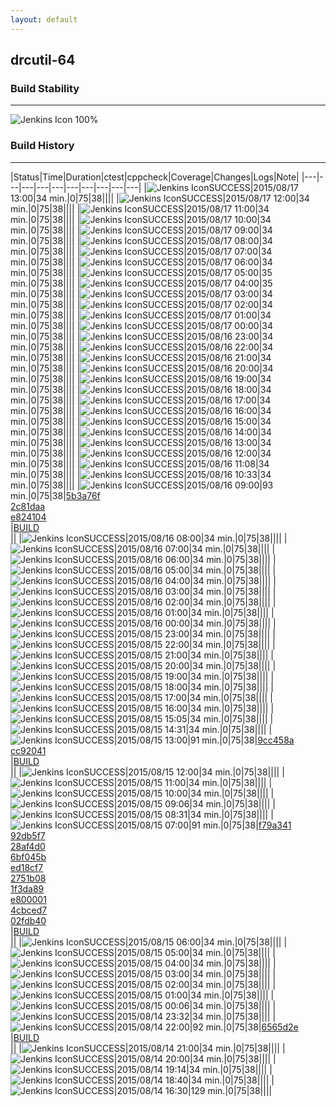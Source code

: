 ```yaml
---
layout: default
---
```

## drcutil-64
### Build Stability
___
![Jenkins Icon](http://jenkinshrg.github.io/images/48x48/health-80plus.png)
100%
  
### Build History
___
|Status|Time|Duration|<span class='badge'>ctest</span>|<span class='badge'>cppcheck</span>|Coverage|Changes|Logs|Note|
|---|---|---|---|---|---|---|---|---|---|
|![Jenkins Icon](http://jenkinshrg.github.io/images/24x24/blue.png)SUCCESS|2015/08/17 13:00|34 min.|0|75|38||||
|![Jenkins Icon](http://jenkinshrg.github.io/images/24x24/blue.png)SUCCESS|2015/08/17 12:00|34 min.|0|75|38||||
|![Jenkins Icon](http://jenkinshrg.github.io/images/24x24/blue.png)SUCCESS|2015/08/17 11:00|34 min.|0|75|38||||
|![Jenkins Icon](http://jenkinshrg.github.io/images/24x24/blue.png)SUCCESS|2015/08/17 10:00|34 min.|0|75|38||||
|![Jenkins Icon](http://jenkinshrg.github.io/images/24x24/blue.png)SUCCESS|2015/08/17 09:00|34 min.|0|75|38||||
|![Jenkins Icon](http://jenkinshrg.github.io/images/24x24/blue.png)SUCCESS|2015/08/17 08:00|34 min.|0|75|38||||
|![Jenkins Icon](http://jenkinshrg.github.io/images/24x24/blue.png)SUCCESS|2015/08/17 07:00|34 min.|0|75|38||||
|![Jenkins Icon](http://jenkinshrg.github.io/images/24x24/blue.png)SUCCESS|2015/08/17 06:00|34 min.|0|75|38||||
|![Jenkins Icon](http://jenkinshrg.github.io/images/24x24/blue.png)SUCCESS|2015/08/17 05:00|35 min.|0|75|38||||
|![Jenkins Icon](http://jenkinshrg.github.io/images/24x24/blue.png)SUCCESS|2015/08/17 04:00|35 min.|0|75|38||||
|![Jenkins Icon](http://jenkinshrg.github.io/images/24x24/blue.png)SUCCESS|2015/08/17 03:00|34 min.|0|75|38||||
|![Jenkins Icon](http://jenkinshrg.github.io/images/24x24/blue.png)SUCCESS|2015/08/17 02:00|34 min.|0|75|38||||
|![Jenkins Icon](http://jenkinshrg.github.io/images/24x24/blue.png)SUCCESS|2015/08/17 01:00|34 min.|0|75|38||||
|![Jenkins Icon](http://jenkinshrg.github.io/images/24x24/blue.png)SUCCESS|2015/08/17 00:00|34 min.|0|75|38||||
|![Jenkins Icon](http://jenkinshrg.github.io/images/24x24/blue.png)SUCCESS|2015/08/16 23:00|34 min.|0|75|38||||
|![Jenkins Icon](http://jenkinshrg.github.io/images/24x24/blue.png)SUCCESS|2015/08/16 22:00|34 min.|0|75|38||||
|![Jenkins Icon](http://jenkinshrg.github.io/images/24x24/blue.png)SUCCESS|2015/08/16 21:00|34 min.|0|75|38||||
|![Jenkins Icon](http://jenkinshrg.github.io/images/24x24/blue.png)SUCCESS|2015/08/16 20:00|34 min.|0|75|38||||
|![Jenkins Icon](http://jenkinshrg.github.io/images/24x24/blue.png)SUCCESS|2015/08/16 19:00|34 min.|0|75|38||||
|![Jenkins Icon](http://jenkinshrg.github.io/images/24x24/blue.png)SUCCESS|2015/08/16 18:00|34 min.|0|75|38||||
|![Jenkins Icon](http://jenkinshrg.github.io/images/24x24/blue.png)SUCCESS|2015/08/16 17:00|34 min.|0|75|38||||
|![Jenkins Icon](http://jenkinshrg.github.io/images/24x24/blue.png)SUCCESS|2015/08/16 16:00|34 min.|0|75|38||||
|![Jenkins Icon](http://jenkinshrg.github.io/images/24x24/blue.png)SUCCESS|2015/08/16 15:00|34 min.|0|75|38||||
|![Jenkins Icon](http://jenkinshrg.github.io/images/24x24/blue.png)SUCCESS|2015/08/16 14:00|34 min.|0|75|38||||
|![Jenkins Icon](http://jenkinshrg.github.io/images/24x24/blue.png)SUCCESS|2015/08/16 13:00|34 min.|0|75|38||||
|![Jenkins Icon](http://jenkinshrg.github.io/images/24x24/blue.png)SUCCESS|2015/08/16 12:00|34 min.|0|75|38||||
|![Jenkins Icon](http://jenkinshrg.github.io/images/24x24/blue.png)SUCCESS|2015/08/16 11:08|34 min.|0|75|38||||
|![Jenkins Icon](http://jenkinshrg.github.io/images/24x24/blue.png)SUCCESS|2015/08/16 10:33|34 min.|0|75|38||||
|![Jenkins Icon](http://jenkinshrg.github.io/images/24x24/blue.png)SUCCESS|2015/08/16 09:00|93 min.|0|75|38|[5b3a76f](https://github.com/fkanehiro/hrpsys-base/commit/5b3a76fa3e50255108e537b08d4820311fe69d3f)<br>[2c81daa](https://github.com/fkanehiro/hrpsys-base/commit/2c81daa58c2846abd32839c37f88c9906bb24e38)<br>[e824104](https://github.com/fkanehiro/hrpsys-base/commit/e82410413ebd0f3a1d3d5a70f28b5fdf5449ca10)<br>|[BUILD](https://drive.google.com/file/d/0B54sHwaxmuM4MzJneUJFWTl0eXc/view?usp=drivesdk)<br>||
|![Jenkins Icon](http://jenkinshrg.github.io/images/24x24/blue.png)SUCCESS|2015/08/16 08:00|34 min.|0|75|38||||
|![Jenkins Icon](http://jenkinshrg.github.io/images/24x24/blue.png)SUCCESS|2015/08/16 07:00|34 min.|0|75|38||||
|![Jenkins Icon](http://jenkinshrg.github.io/images/24x24/blue.png)SUCCESS|2015/08/16 06:00|34 min.|0|75|38||||
|![Jenkins Icon](http://jenkinshrg.github.io/images/24x24/blue.png)SUCCESS|2015/08/16 05:00|34 min.|0|75|38||||
|![Jenkins Icon](http://jenkinshrg.github.io/images/24x24/blue.png)SUCCESS|2015/08/16 04:00|34 min.|0|75|38||||
|![Jenkins Icon](http://jenkinshrg.github.io/images/24x24/blue.png)SUCCESS|2015/08/16 03:00|34 min.|0|75|38||||
|![Jenkins Icon](http://jenkinshrg.github.io/images/24x24/blue.png)SUCCESS|2015/08/16 02:00|34 min.|0|75|38||||
|![Jenkins Icon](http://jenkinshrg.github.io/images/24x24/blue.png)SUCCESS|2015/08/16 01:00|34 min.|0|75|38||||
|![Jenkins Icon](http://jenkinshrg.github.io/images/24x24/blue.png)SUCCESS|2015/08/16 00:00|34 min.|0|75|38||||
|![Jenkins Icon](http://jenkinshrg.github.io/images/24x24/blue.png)SUCCESS|2015/08/15 23:00|34 min.|0|75|38||||
|![Jenkins Icon](http://jenkinshrg.github.io/images/24x24/blue.png)SUCCESS|2015/08/15 22:00|34 min.|0|75|38||||
|![Jenkins Icon](http://jenkinshrg.github.io/images/24x24/blue.png)SUCCESS|2015/08/15 21:00|34 min.|0|75|38||||
|![Jenkins Icon](http://jenkinshrg.github.io/images/24x24/blue.png)SUCCESS|2015/08/15 20:00|34 min.|0|75|38||||
|![Jenkins Icon](http://jenkinshrg.github.io/images/24x24/blue.png)SUCCESS|2015/08/15 19:00|34 min.|0|75|38||||
|![Jenkins Icon](http://jenkinshrg.github.io/images/24x24/blue.png)SUCCESS|2015/08/15 18:00|34 min.|0|75|38||||
|![Jenkins Icon](http://jenkinshrg.github.io/images/24x24/blue.png)SUCCESS|2015/08/15 17:00|34 min.|0|75|38||||
|![Jenkins Icon](http://jenkinshrg.github.io/images/24x24/blue.png)SUCCESS|2015/08/15 16:00|34 min.|0|75|38||||
|![Jenkins Icon](http://jenkinshrg.github.io/images/24x24/blue.png)SUCCESS|2015/08/15 15:05|34 min.|0|75|38||||
|![Jenkins Icon](http://jenkinshrg.github.io/images/24x24/blue.png)SUCCESS|2015/08/15 14:31|34 min.|0|75|38||||
|![Jenkins Icon](http://jenkinshrg.github.io/images/24x24/blue.png)SUCCESS|2015/08/15 13:00|91 min.|0|75|38|[9cc458a](https://github.com/fkanehiro/hrpsys-base/commit/9cc458a0c072d04f0bd31085e28af3f16ce85352)<br>[cc92041](https://github.com/fkanehiro/hrpsys-base/commit/cc92041e9a5e077585b3e7ba14b736eeef68ba75)<br>|[BUILD](https://drive.google.com/file/d/0B54sHwaxmuM4dHdxcEJ4MldUQlE/view?usp=drivesdk)<br>||
|![Jenkins Icon](http://jenkinshrg.github.io/images/24x24/blue.png)SUCCESS|2015/08/15 12:00|34 min.|0|75|38||||
|![Jenkins Icon](http://jenkinshrg.github.io/images/24x24/blue.png)SUCCESS|2015/08/15 11:00|34 min.|0|75|38||||
|![Jenkins Icon](http://jenkinshrg.github.io/images/24x24/blue.png)SUCCESS|2015/08/15 10:00|34 min.|0|75|38||||
|![Jenkins Icon](http://jenkinshrg.github.io/images/24x24/blue.png)SUCCESS|2015/08/15 09:06|34 min.|0|75|38||||
|![Jenkins Icon](http://jenkinshrg.github.io/images/24x24/blue.png)SUCCESS|2015/08/15 08:31|34 min.|0|75|38||||
|![Jenkins Icon](http://jenkinshrg.github.io/images/24x24/blue.png)SUCCESS|2015/08/15 07:00|91 min.|0|75|38|[f79a341](https://github.com/fkanehiro/hrpsys-base/commit/f79a341133527780e4cc9e22358e127cb89a211c)<br>[92db5f7](https://github.com/fkanehiro/hrpsys-base/commit/92db5f7f723fd1c6bbf2bcb2751fcc0861e1b5b4)<br>[28af4d0](https://github.com/fkanehiro/hrpsys-base/commit/28af4d0efa4fd783f916787a06b74815e55f784f)<br>[6bf045b](https://github.com/fkanehiro/hrpsys-base/commit/6bf045b86805c48410819b1191614d5ef350be9e)<br>[ed18cf7](https://github.com/fkanehiro/hrpsys-base/commit/ed18cf7c27d5cdff70aea8c960cef9f41d7d4345)<br>[2751b08](https://github.com/fkanehiro/hrpsys-base/commit/2751b08bdcbe3829f09d3f3fa0c4f6fd2adeec1f)<br>[1f3da89](https://github.com/fkanehiro/hrpsys-base/commit/1f3da892ed66ca2798081e45a18cef8df2295381)<br>[e800001](https://github.com/fkanehiro/hrpsys-base/commit/e800001669bc1af4ed83a420f52d2d7d31fb5e3b)<br>[4cbced7](https://github.com/fkanehiro/hrpsys-base/commit/4cbced785155982ed8fb48c3fe2d9f7877e167ae)<br>[02fdb40](https://github.com/fkanehiro/hrpsys-base/commit/02fdb40d1e2384d167995388a0ff00939e383a5e)<br>|[BUILD](https://drive.google.com/file/d/0B54sHwaxmuM4cVF3a3E5TERBcDQ/view?usp=drivesdk)<br>||
|![Jenkins Icon](http://jenkinshrg.github.io/images/24x24/blue.png)SUCCESS|2015/08/15 06:00|34 min.|0|75|38||||
|![Jenkins Icon](http://jenkinshrg.github.io/images/24x24/blue.png)SUCCESS|2015/08/15 05:00|34 min.|0|75|38||||
|![Jenkins Icon](http://jenkinshrg.github.io/images/24x24/blue.png)SUCCESS|2015/08/15 04:00|34 min.|0|75|38||||
|![Jenkins Icon](http://jenkinshrg.github.io/images/24x24/blue.png)SUCCESS|2015/08/15 03:00|34 min.|0|75|38||||
|![Jenkins Icon](http://jenkinshrg.github.io/images/24x24/blue.png)SUCCESS|2015/08/15 02:00|34 min.|0|75|38||||
|![Jenkins Icon](http://jenkinshrg.github.io/images/24x24/blue.png)SUCCESS|2015/08/15 01:00|34 min.|0|75|38||||
|![Jenkins Icon](http://jenkinshrg.github.io/images/24x24/blue.png)SUCCESS|2015/08/15 00:06|34 min.|0|75|38||||
|![Jenkins Icon](http://jenkinshrg.github.io/images/24x24/blue.png)SUCCESS|2015/08/14 23:32|34 min.|0|75|38||||
|![Jenkins Icon](http://jenkinshrg.github.io/images/24x24/blue.png)SUCCESS|2015/08/14 22:00|92 min.|0|75|38|[6565d2e](https://github.com/jrl-umi3218/hmc2/commit/6565d2ed2a678b70d660207da8eb97059825efad)<br>|[BUILD](https://drive.google.com/file/d/0B54sHwaxmuM4bDI1SDhYQTV2WjQ/view?usp=drivesdk)<br>||
|![Jenkins Icon](http://jenkinshrg.github.io/images/24x24/blue.png)SUCCESS|2015/08/14 21:00|34 min.|0|75|38||||
|![Jenkins Icon](http://jenkinshrg.github.io/images/24x24/blue.png)SUCCESS|2015/08/14 20:00|34 min.|0|75|38||||
|![Jenkins Icon](http://jenkinshrg.github.io/images/24x24/blue.png)SUCCESS|2015/08/14 19:14|34 min.|0|75|38||||
|![Jenkins Icon](http://jenkinshrg.github.io/images/24x24/blue.png)SUCCESS|2015/08/14 18:40|34 min.|0|75|38||||
|![Jenkins Icon](http://jenkinshrg.github.io/images/24x24/blue.png)SUCCESS|2015/08/14 16:30|129 min.|0|75|38||||

